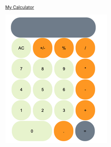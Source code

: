 
[My Calculator]( https://taguhika.github.io/myCalculator/)



![myCalculator](./myCalculator.png?raw=true "myCalculator")


